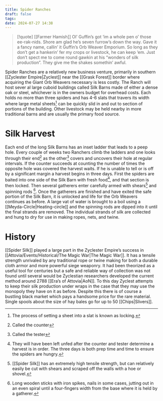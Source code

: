 ```yaml
---
title: Spider Ranches
draft: false
tags: 
date: 2024-07-27 14:38
---
```

> [!quote] [[Farmer Hamish]]
> Ol’ Guffin’s got ‘im a whole pen o’ those ee-rak-nids. Shore am glad he’s seven furrow’s down the way. Gave it a fancy name, callin’ it Guffin’s Orb Weaver Emporium. So long as they don’t get a hankerin’ fer my crops or livestock, he can keep ‘em. Just don’t spect me to come round gawkin at his “wonders of silk production”. They give me the shakes somethin’ awful.

Spider Ranches are a relatively new business venture, primarily in southern [[Zyclester Empire|Zyclest]] near the [[Grask Forest]] border where acquiring the Giant Orb Weavers necessary is less costly. The Ranch will host sever al large cuboid buildings called Silk Barns made of either a dense oak or steel, whichever is in the owners budget for overhead costs. Each holds no more than three spiders and has 4-6 slats that travers its width where large metal sheets[^1] can be quickly slid in and out to section of portions of the building. Other livestock may be held nearby in more traditional barns and are usually the primary food source.
# Silk Harvest
Each end of the long Silk Barns has an inset ladder that leads to a peep hole. Every couple of weeks two Ranchers climb the ladders and one looks through their end[^2] as the other[^3] covers and uncovers their hole at regular intervals. If the counter succeeds at counting the number of times the opposite hole was covered the harvest waits. If he is unable to tell or is off by a significant margin a harvest begins in three days. First the spiders are baited into one side of the Silk Barn with fresh food[^4], and that section is then locked. Then several gatherers enter carefully armed with shears[^5] and spinning rods [^6]. Once the gatherers are finished and have exited the safe portion of the Silk Barn, it is unlocked and life for the Orb Weavers continues as before. 
A large vat of water is brought to a boil using a [[Meyda-Circle|Heating-circle]] and the spinning rods are dipped into it until the final strands are removed. The individual strands of silk are collected and hung to dry for use in making ropes, nets, and twine.
# History
[[Spider Silk]] played a large part in the Zyclester Empire’s success in [[Attovia/Events/Historical/The Magic War|The Magic War]]. It has a tensile strength unrivaled by any traditional rope or twine making for both a durable cloth armor and more powerful siege weaponry. It had been theorized as a useful tool for centuries but a safe and reliable way of collection was not found until several would be Zyclestian researchers developed the current method around 2788 [[Era’s of Attovia|AoN]]. 
To this day Zyclest attempts to keep their silk production under wraps in the case that they may use the monopoly they have on it as before. Despite this there is of course a bustling black market which pays a handsome price for the rare material. Single spools about the size of hay bales go for up to 50 [[Chips|Slivers]].

[^1]: The process of setting a sheet into a slat is known as locking.
[^2]: Called the counter
[^3]: Called the tester
[^4]: They will have been left unfed after the counter and tester determine a harvest is in order. The three days is both prep time and time to ensure the spiders are hungry.
[^5]: [[Spider Silk]] has an extremely high tensile strength, but can relatively easily be cut with shears and scraped off the walls with a hoe or shovel.
[^6]: Long wooden sticks with iron spikes, nails in some cases, jutting out in an even spiral until a four-fingers width from the base where it is held by a gatherer.